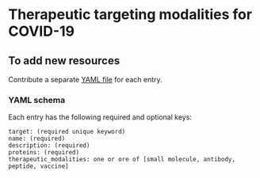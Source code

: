 # Therapeutic targeting modalities for COVID-19

## To add new resources

Contribute a separate [YAML file](https://yaml.org/) for each entry.

### YAML schema

Each entry has the following required and optional keys:
```
target: (required unique keyword)
name: (required)
description: (required)
proteins: (required)
therapeutic_modalities: one or ore of [small molecule, antibody, peptide, vaccine]
```
